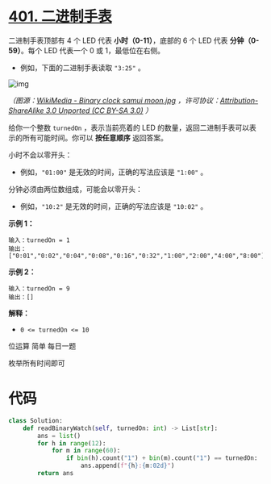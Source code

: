 <!--
 * @Description: 
 * @Autor: Au3C2
 * @Date: 2021-06-21 10:54:41
 * @LastEditors: Au3C2
 * @LastEditTime: 2021-06-21 10:56:04
-->
# [401. 二进制手表](https://leetcode-cn.com/problems/binary-watch/)

二进制手表顶部有 4 个 LED 代表 **小时（0-11）**，底部的 6 个 LED 代表 **分钟（0-59）**。每个 LED 代表一个 0 或 1，最低位在右侧。

-   例如，下面的二进制手表读取 `"3:25"` 。

![img](https://assets.leetcode-cn.com/aliyun-lc-upload/uploads/2021/03/29/binary_clock_samui_moon.jpg)

*（图源：[WikiMedia - Binary clock samui moon.jpg](https://commons.m.wikimedia.org/wiki/File:Binary_clock_samui_moon.jpg) ，许可协议：[Attribution-ShareAlike 3.0 Unported (CC BY-SA 3.0)](https://creativecommons.org/licenses/by-sa/3.0/deed.en) ）*

给你一个整数 `turnedOn` ，表示当前亮着的 LED 的数量，返回二进制手表可以表示的所有可能时间。你可以 **按任意顺序** 返回答案。

小时不会以零开头：

-   例如，`"01:00"` 是无效的时间，正确的写法应该是 `"1:00"` 。

分钟必须由两位数组成，可能会以零开头：

-   例如，`"10:2"` 是无效的时间，正确的写法应该是 `"10:02"` 。

 

**示例 1：**

```
输入：turnedOn = 1
输出：["0:01","0:02","0:04","0:08","0:16","0:32","1:00","2:00","4:00","8:00"]
```

**示例 2：**

```
输入：turnedOn = 9
输出：[]
```

 

**解释：**

-   `0 <= turnedOn <= 10`

位运算 简单 每日一题

枚举所有时间即可

# 代码

```python
class Solution:
    def readBinaryWatch(self, turnedOn: int) -> List[str]:
        ans = list()
        for h in range(12):
            for m in range(60):
                if bin(h).count("1") + bin(m).count("1") == turnedOn:
                    ans.append(f"{h}:{m:02d}")
        return ans
```